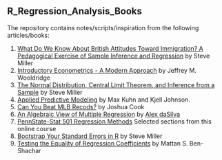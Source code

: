 ## **R_Regression_Analysis_Books**

The repository contains notes/scripts/inspiration from the following articles/books:

1. [What Do We Know About British Attitudes Toward Immigration? A Pedagogical Exercise of Sample Inference and Regression](http://svmiller.com/blog/2020/03/what-explains-british-attitudes-toward-immigration-a-pedagogical-example/) by Steve Miller
2. [Introductory Econometrics - A Modern Approach](https://www.amazon.com/Introductory-Econometrics-Modern-Approach-Standalone/dp/130527010X/ref=sr_1_2?dchild=1&keywords=Introductory+Econometrics%3A+A+Modern+Approach&qid=1597005903&s=books&sr=1-2)  by Jeffrey M. Wooldridge
3. [The Normal Distribution, Central Limit Theorem, and Inference from a Sample](http://svmiller.com/blog/2020/03/normal-distribution-central-limit-theorem-inference/) by Steve Miller
4. [Applied Predictive Modeling](http://appliedpredictivemodeling.com/) by Max Kuhn and Kjell Johnson.
5. [Can You Beat MLB Recods?](https://joshuacook.netlify.app/post/riddler-beat-mlb-records/) by Joshua Cook
7. [An Algebraic View of Multiple Regression](https://dasilvaa10.github.io/b1/) by [Alex daSilva](https://dasilvaa10.github.io/)
8. [PennState-Stat 501 Regression Methods](https://online.stat.psu.edu/stat501/lesson/welcome-stat-501)  Selected sections from this online course
8. [Bootstrap Your Standard Errors in R](http://svmiller.com/blog/2020/03/bootstrap-standard-errors-in-r/) by Steve Miller
9. [Testing the Equality of Regression Coefficients](https://shouldbewriting.netlify.app/posts/2021-02-16-testing-coefficients-equality/) by  Mattan S. Ben-Shachar
